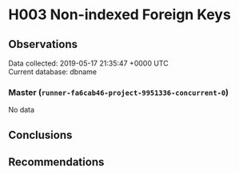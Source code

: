 # H003 Non-indexed Foreign Keys #

## Observations ##
Data collected: 2019-05-17 21:35:47 +0000 UTC  
Current database: dbname  

### Master (`runner-fa6cab46-project-9951336-concurrent-0`) ###


No data


## Conclusions ##


## Recommendations ##


